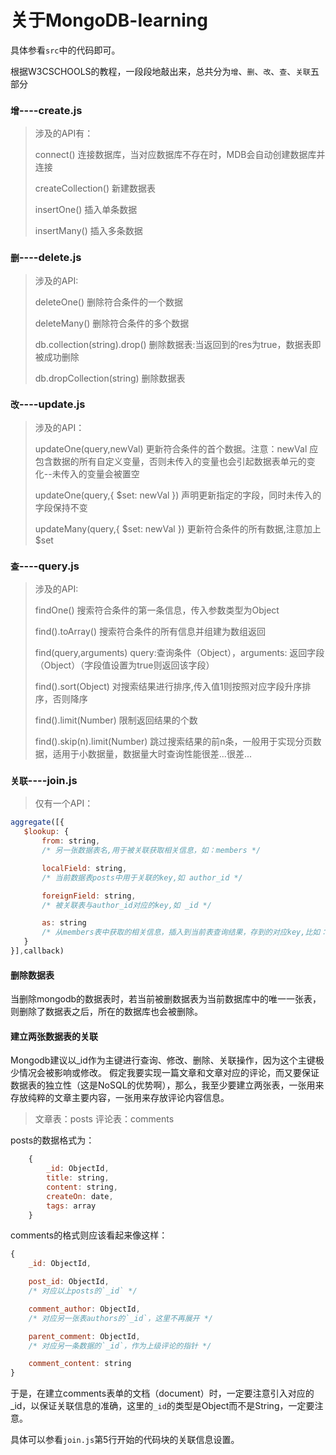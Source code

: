 # 关于MongoDB-learning

具体参看`src`中的代码即可。

根据W3CSCHOOLS的教程，一段段地敲出来，总共分为`增`、`删`、`改`、`查`、`关联`五部分

### `增`----create.js

> 涉及的API有： 
>
> connect() 连接数据库，当对应数据库不存在时，MDB会自动创建数据库并连接
>
> createCollection() 新建数据表
>
> insertOne() 插入单条数据
>
> insertMany() 插入多条数据

### `删`----delete.js

> 涉及的API:
>
> deleteOne() 删除符合条件的一个数据 
>
> deleteMany() 删除符合条件的多个数据 
>
> db.collection(string).drop() 删除数据表:当返回到的res为true，数据表即被成功删除
>
> db.dropCollection(string) 删除数据表

### `改`----update.js

> 涉及的API：
>
> updateOne(query,newVal) 更新符合条件的首个数据。注意：newVal 应包含数据的所有自定义变量，否则未传入的变量也会引起数据表单元的变化--未传入的变量会被置空 
>
> updateOne(query,{ $set: newVal }) 声明更新指定的字段，同时未传入的字段保持不变
>
> updateMany(query,{ $set: newVal }) 更新符合条件的所有数据,注意加上$set

### `查`----query.js

> 涉及的API:
>
> findOne() 搜索符合条件的第一条信息，传入参数类型为Object
>
> find().toArray() 搜索符合条件的所有信息并组建为数组返回
>
> find(query,arguments) query:查询条件（Object），arguments: 返回字段（Object）（字段值设置为true则返回该字段）
>
> find().sort(Object)  对搜索结果进行排序,传入值1则按照对应字段升序排序，否则降序
>
> find().limit(Number) 限制返回结果的个数
>
> find().skip(n).limit(Number) 跳过搜索结果的前n条，一般用于实现分页数据，适用于小数据量，数据量大时查询性能很差...很差... 

### `关联`----join.js

> 仅有一个API：

```javascript
aggregate([{
   $lookup: {
       from: string, 
       /* 另一张数据表名,用于被关联获取相关信息，如：members */

       localField: string, 
       /* 当前数据表posts中用于关联的key,如 author_id */

       foreignField: string, 
       /* 被关联表与author_id对应的key,如 _id */

       as: string  
       /* 从members表中获取的相关信息，插入到当前表查询结果，存到的对应key,比如： author_info */
   }
}],callback)
```

#### 删除数据表

当删除mongodb的数据表时，若当前被删数据表为当前数据库中的唯一一张表，则删除了数据表之后，所在的数据库也会被删除。

#### 建立两张数据表的关联

Mongodb建议以_id作为主键进行查询、修改、删除、关联操作，因为这个主键极少情况会被影响或修改。
假定我要实现一篇文章和文章对应的评论，而又要保证数据表的独立性（这是NoSQL的优势啊），那么，我至少要建立两张表，一张用来存放纯粹的文章主要内容，一张用来存放评论内容信息。

> 文章表：posts
> 评论表：comments

posts的数据格式为：

```javascript
    {
        _id: ObjectId,
        title: string,
        content: string,
        createOn: date,
        tags: array
    }
```

comments的格式则应该看起来像这样：

```javascript
{
    _id: ObjectId,

    post_id: ObjectId, 
    /* 对应以上posts的`_id` */

    comment_author: ObjectId, 
    /* 对应另一张表authors的`_id`，这里不再展开 */

    parent_comment: ObjectId, 
    /* 对应另一条数据的`_id`，作为上级评论的指针 */

    comment_content: string
}
```

于是，在建立comments表单的文档（document）时，一定要注意引入对应的_id，以保证关联信息的准确，这里的`_id`的类型是Object而不是String，一定要注意。

具体可以参看`join.js`第5行开始的代码块的关联信息设置。